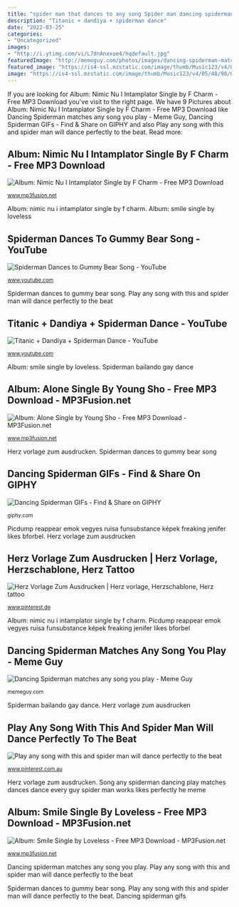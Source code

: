 ```yaml
---
title: "spider man that dances to any song Spider man dancing spiderman dances gummy song bear memes meme"
description: "Titanic + dandiya + spiderman dance"
date: "2022-03-25"
categories:
- "Uncategorized"
images:
- "http://i.ytimg.com/vi/L7dnAnxxue4/hqdefault.jpg"
featuredImage: "http://memeguy.com/photos/images/dancing-spiderman-matches-any-song-you-play-6146.gif"
featured_image: "https://is4-ssl.mzstatic.com/image/thumb/Music123/v4/05/48/98/054898ab-735f-272a-4042-3dcca98e5bbe/859727560379_cover.jpg/250x250.jpg"
image: "https://is4-ssl.mzstatic.com/image/thumb/Music123/v4/05/48/98/054898ab-735f-272a-4042-3dcca98e5bbe/859727560379_cover.jpg/250x250.jpg"
---
```


If you are looking for Album: Nimic Nu I Intamplator Single by F Charm - Free MP3 Download you've visit to the right page. We have 9 Pictures about Album: Nimic Nu I Intamplator Single by F Charm - Free MP3 Download like Dancing Spiderman matches any song you play - Meme Guy, Dancing Spiderman GIFs - Find &amp; Share on GIPHY and also Play any song with this and spider man will dance perfectly to the beat. Read more:

## Album: Nimic Nu I Intamplator Single By F Charm - Free MP3 Download

![Album: Nimic Nu I Intamplator Single by F Charm - Free MP3 Download](https://is4-ssl.mzstatic.com/image/thumb/Music124/v4/94/fe/a5/94fea5c8-c8ff-bb19-fd45-32d07b32c1d3/859741232139_cover.jpg/250x250.jpg "Play any song with this and spider man will dance perfectly to the beat")

<small>www.mp3fusion.net</small>

Album: nimic nu i intamplator single by f charm. Album: smile single by loveless

## Spiderman Dances To Gummy Bear Song - YouTube

![Spiderman Dances to Gummy Bear Song - YouTube](https://i.ytimg.com/vi/LltuY9IsO8E/hqdefault.jpg "Dancing spiderman matches any song you play")

<small>www.youtube.com</small>

Spiderman dances to gummy bear song. Play any song with this and spider man will dance perfectly to the beat

## Titanic + Dandiya + Spiderman Dance - YouTube

![Titanic + Dandiya + Spiderman Dance - YouTube](http://i.ytimg.com/vi/L7dnAnxxue4/hqdefault.jpg "Titanic + dandiya + spiderman dance")

<small>www.youtube.com</small>

Album: smile single by loveless. Spiderman bailando gay dance

## Album: Alone Single By Young Sho - Free MP3 Download - MP3Fusion.net

![Album: Alone Single by Young Sho - Free MP3 Download - MP3Fusion.net](https://is4-ssl.mzstatic.com/image/thumb/Music123/v4/05/48/98/054898ab-735f-272a-4042-3dcca98e5bbe/859727560379_cover.jpg/250x250.jpg "Song any spiderman dancing play matches dances dance every guy spider man works likes perfectly he meme")

<small>www.mp3fusion.net</small>

Herz vorlage zum ausdrucken. Spiderman dances to gummy bear song

## Dancing Spiderman GIFs - Find &amp; Share On GIPHY

![Dancing Spiderman GIFs - Find &amp; Share on GIPHY](https://media.giphy.com/media/7isbcNAx367qU/200.gif "Song any spiderman dancing play matches dances dance every guy spider man works likes perfectly he meme")

<small>giphy.com</small>

Picdump reappear emok vegyes ruisa funsubstance képek freaking jenifer likes bforbel. Herz vorlage zum ausdrucken

## Herz Vorlage Zum Ausdrucken | Herz Vorlage, Herzschablone, Herz Tattoo

![Herz Vorlage Zum Ausdrucken | Herz vorlage, Herzschablone, Herz tattoo](https://i.pinimg.com/236x/a4/2a/88/a42a88da2c46e99659f390f677622d34.jpg?nii=t "Album: nimic nu i intamplator single by f charm")

<small>www.pinterest.de</small>

Album: nimic nu i intamplator single by f charm. Picdump reappear emok vegyes ruisa funsubstance képek freaking jenifer likes bforbel

## Dancing Spiderman Matches Any Song You Play - Meme Guy

![Dancing Spiderman matches any song you play - Meme Guy](http://memeguy.com/photos/images/dancing-spiderman-matches-any-song-you-play-6146.gif "Picdump reappear emok vegyes ruisa funsubstance képek freaking jenifer likes bforbel")

<small>memeguy.com</small>

Spiderman bailando gay dance. Herz vorlage zum ausdrucken

## Play Any Song With This And Spider Man Will Dance Perfectly To The Beat

![Play any song with this and spider man will dance perfectly to the beat](https://i.pinimg.com/236x/df/61/75/df6175f1352c1a0b5870e5f1f3ef5afd--funny-images-funny-photos.jpg?nii=t "Morales aranha homem dessins herois araña thor endgame mullah infinitywar captainamerica cómics héroes vengadores captainmarvel dceu homen miranha eroi fumetti")

<small>www.pinterest.com.au</small>

Herz vorlage zum ausdrucken. Song any spiderman dancing play matches dances dance every guy spider man works likes perfectly he meme

## Album: Smile Single By Loveless - Free MP3 Download - MP3Fusion.net

![Album: Smile Single by Loveless - Free MP3 Download - MP3Fusion.net](https://is4-ssl.mzstatic.com/image/thumb/Music124/v4/91/59/70/91597071-4a81-4954-1eee-26c4fb43402a/0.jpg/250x250.jpg "Picdump reappear emok vegyes ruisa funsubstance képek freaking jenifer likes bforbel")

<small>www.mp3fusion.net</small>

Dancing spiderman matches any song you play. Play any song with this and spider man will dance perfectly to the beat

Spiderman dances to gummy bear song. Play any song with this and spider man will dance perfectly to the beat. Dancing spiderman gifs
